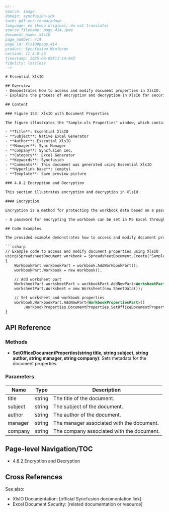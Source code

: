 ```html
<!-- 
source: image
domain: syncfusion-sdk
task: pdf-ocr-to-markdown
language: en (keep original; do not translate)
source_filename: page_414.jpeg
document_name: XlsIO
page_number: 414
page_id: XlsIO#page_414
product: Syncfusion Winforms
version: 11.4.0.26
timestamp: 2025-08-09T11:14:04Z
fidelity: lossless
-->

# Essential XlsIO

## Overview
- Demonstrates how to access and modify document properties in XlsIO.
- Explains the process of encryption and decryption in XlsIO for securing workbook data.

## Content

### Figure 153: XlsIO with Document Properties

The figure illustrates the "Sample.xls Properties" window, which contains various tabs such as General, Summary, Statistics, Contents, and Custom. The "General" tab is selected, and the following details are displayed:

- **Title**: Essential XlsIO
- **Subject**: Native Excel Generator
- **Author**: Essential XlsIO
- **Manager**: Sync Manager
- **Company**: Syncfusion Inc.
- **Category**: Excel Generator
- **Keywords**: Syncfusion
- **Comments**: This document was generated using Essential XlsIO
- **Hyperlink base**: (empty)
- **Template**: Save preview picture

### 4.8.2 Encryption and Decryption

This section illustrates encryption and decryption in XlsIO.

#### Encryption

Encryption is a method for protecting the workbook data based on a password. This process converts the data into a form that cannot be understood, thereby restricting anonymous users from accessing the data in the document.

- A password for encrypting the workbook can be set in MS Excel through the **Security** tab of the **Options** dialog box (Tools menu, Options command).

## Code Examples

The provided example demonstrates how to access and modify document properties in XlsIO, as shown in the "Sample.xls Properties" window.

```csharp
// Example code to access and modify document properties using XlsIO
using(SpreadsheetDocument workbook = SpreadsheetDocument.Create("Sample.xls", DocumentFormat.OpenXml.Spreadsheet.SpreadsheetDocumentType.Workbook))
{
    WorkbookPart workbookPart = workbook.AddWorkbookPart();
    workbookPart.Workbook = new Workbook();

    // Add worksheet part
    WorksheetPart worksheetPart = workbookPart.AddNewPart<WorksheetPart>();
    worksheetPart.Worksheet = new Worksheet(new SheetData());

    // Set worksheet and workbook properties
    workbook.WorkbookPart.AddNewPart<WorkbookPropertiesPart>()
        .WorkbookProperties.DocumentProperties.SetOfficeDocumentProperties("Essential XlsIO", "Native Excel Generator", "Essential XlsIO", "Sync_Manager", "Syncfusion Inc.");
}
```

## API Reference

### Methods

- **SetOfficeDocumentProperties(string title, string subject, string author, string manager, string company)**: Sets metadata for the document properties.

### Parameters

| Name           | Type                                                 | Description                                               |
|----------------|------------------------------------------------------|-----------------------------------------------------------|
| title          | string                                               | The title of the document.                                |
| subject        | string                                               | The subject of the document.                              |
| author         | string                                               | The author of the document.                               |
| manager        | string                                               | The manager associated with the document.                |
| company        | string                                               | The company associated with the document.                |

## Page-level Navigation/TOC
- 4.8.2 Encryption and Decryption

## Cross References

See also:
- XlsIO Documentation: [official Syncfusion documentation link]
- Excel Document Security: [related documentation or resource]

<!-- tags: [Essential XlsIO, document properties, encryption, decryption, Syncfusion Winforms] keywords: [XlsIO, document properties, encryption, decryption, workbook security, SecureEncryption, password protection, data protection] -->
```
